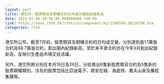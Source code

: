 ```yaml
---
layout: post
title: 港交所：股票期貨及期權合約日均成交量創紀錄新高
date: 2021-07-06 20:56:04.000000000 +08:00
link: https://news.rthk.hk/rthk/ch/component/k2/1599500-20210706.htm
categories: rthk
---
```


港交所公布，截至7月初，股票期貨及期權合約的日均成交量，分別達到逾1.1萬張合約及68.7萬張合約，創出期內紀錄新高。至於未平倉合約亦在今年3月創出紀錄新高，反映衍生產品市場交投活躍。

另外，港交所將分別在本月19日及26日，分批推出6隻新股票期貨合約及5隻新的股票期權類別，涉及的股票包括比亞迪電子、眾安在綫、海底撈、農夫山泉及攜程集團等。

